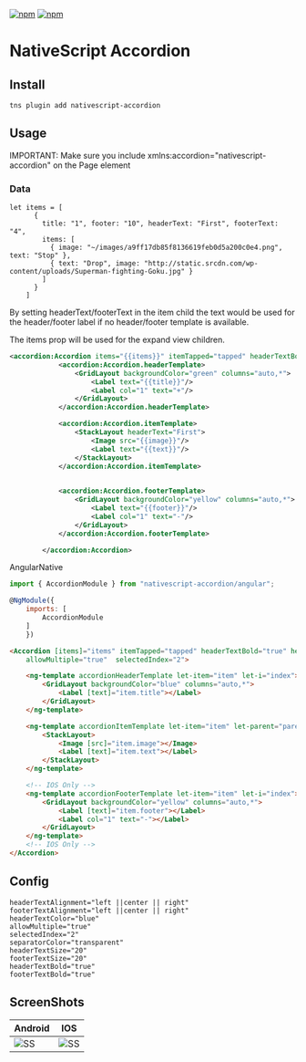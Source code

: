 [![npm](https://img.shields.io/npm/v/nativescript-accordion.svg)](https://www.npmjs.com/package/nativescript-accordion)
[![npm](https://img.shields.io/npm/dt/nativescript-accordion.svg?label=npm%20downloads)](https://www.npmjs.com/package/nativescript-accordion)

# NativeScript Accordion

## Install
`tns plugin add nativescript-accordion`

## Usage

IMPORTANT: Make sure you include xmlns:accordion="nativescript-accordion" on the Page element

### Data

```
let items = [
      {
        title: "1", footer: "10", headerText: "First", footerText: "4",
        items: [
          { image: "~/images/a9ff17db85f8136619feb0d5a200c0e4.png", text: "Stop" },
          { text: "Drop", image: "http://static.srcdn.com/wp-content/uploads/Superman-fighting-Goku.jpg" }
        ]
      }
    ]
```
By setting headerText/footerText in the item child the text would be used for the header/footer label if no header/footer template is available.

The items prop will be used for the expand view children.

```xml
<accordion:Accordion items="{{items}}" itemTapped="tapped" headerTextBold="true" headerTextColor="white" headerColor="pink"  headerTextColor="blue" allowMultiple="true" id="ac" selectedIndex="1">
            <accordion:Accordion.headerTemplate>
                <GridLayout backgroundColor="green" columns="auto,*">
                    <Label text="{{title}}"/>
                    <Label col="1" text="+"/>
                </GridLayout>
            </accordion:Accordion.headerTemplate>

            <accordion:Accordion.itemTemplate>
                <StackLayout headerText="First">
                    <Image src="{{image}}"/>
                    <Label text="{{text}}"/>
                </StackLayout>
            </accordion:Accordion.itemTemplate>
            

            <accordion:Accordion.footerTemplate>
                <GridLayout backgroundColor="yellow" columns="auto,*">
                    <Label text="{{footer}}"/>
                    <Label col="1" text="-"/>
                </GridLayout>
            </accordion:Accordion.footerTemplate>

        </accordion:Accordion>
```

AngularNative

```js
import { AccordionModule } from "nativescript-accordion/angular";

@NgModule({
    imports: [
        AccordionModule
    ]
    })
```

```html
<Accordion [items]="items" itemTapped="tapped" headerTextBold="true" headerTextColor="white" headerColor="pink" headerTextColor="blue"
    allowMultiple="true"  selectedIndex="2">

    <ng-template accordionHeaderTemplate let-item="item" let-i="index">
        <GridLayout backgroundColor="blue" columns="auto,*">
            <Label [text]="item.title"></Label>
        </GridLayout>
    </ng-template>

    <ng-template accordionItemTemplate let-item="item" let-parent="parentIndex" let-even="even" let-child="childIndex">
        <StackLayout>
            <Image [src]="item.image"></Image>
            <Label [text]="item.text"></Label>
        </StackLayout>
    </ng-template>

    <!-- IOS Only -->
    <ng-template accordionFooterTemplate let-item="item" let-i="index">
        <GridLayout backgroundColor="yellow" columns="auto,*">
            <Label [text]="item.footer"></Label>
            <Label col="1" text="-"></Label>
        </GridLayout>
    </ng-template>
    <!-- IOS Only -->
</Accordion>
```

## Config
```
headerTextAlignment="left ||center || right"  
footerTextAlignment="left ||center || right"
headerTextColor="blue" 
allowMultiple="true"
selectedIndex="2"
separatorColor="transparent"
headerTextSize="20"
footerTextSize="20"
headerTextBold="true"
footerTextBold="true"
```


## ScreenShots
Android | IOS
--------|---------
![SS](ss/android.gif?raw=true) | ![SS](ss/ios.gif?raw=true)
